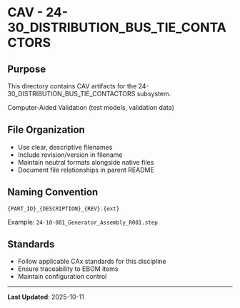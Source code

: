 # CAV - 24-30_DISTRIBUTION_BUS_TIE_CONTACTORS

## Purpose

This directory contains CAV artifacts for the 24-30_DISTRIBUTION_BUS_TIE_CONTACTORS subsystem.

Computer-Aided Validation (test models, validation data)

## File Organization

- Use clear, descriptive filenames
- Include revision/version in filename
- Maintain neutral formats alongside native files
- Document file relationships in parent README

## Naming Convention

```
{PART_ID}_{DESCRIPTION}_{REV}.{ext}
```

Example: `24-10-001_Generator_Assembly_R001.step`

## Standards

- Follow applicable CAx standards for this discipline
- Ensure traceability to EBOM items
- Maintain configuration control

---

**Last Updated**: 2025-10-11
